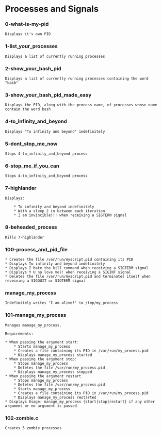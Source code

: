 # Processes and Signals

### 0-what-is-my-pid

	Displays it's own PID

### 1-list_your_processes

	Displays a list of currently running processes

### 2-show_your_bash_pid

	Displays a list of currently running processes containing the word "bash"

### 3-show_your_bash_pid_made_easy

	Displays the PID, along with the process name, of processes whose name contain the word bash

### 4-to_infinity_and_beyond

	Displays "To infinity and beyond" indefinitely

### 5-dont_stop_me_now

	Stops 4-to_infinity_and_beyond process

### 6-stop_me_if_you_can

	Stops 4-to_infinity_and_beyond process


### 7-highlander

	Displays:

		* To infinity and beyond indefinitely
		* With a sleep 2 in between each iteration
		* I am invincible!!! when receiving a SIGTERM signal

### 8-beheaded_process

	Kills 7-highlander

### 100-process_and_pid_file

	* Creates the file /var/run/myscript.pid containing its PID
	* Displays To infinity and beyond indefinitely
	* Displays I hate the kill command when receiving a SIGTERM signal
	* Displays Y U no love me?! when receiving a SIGINT signal
	* Deletes the file /var/run/myscript.pid and terminates itself when receiving a SIGQUIT or SIGTERM signal

### manage_my_process

	Indefinitely writes "I am alive!" to /tmp/my_process

### 101-manage_my_process

	Manages manage_my_process.

	Requirements:

	* When passing the argument start:
		* Starts manage_my_process
		* Creates a file containing its PID in /var/run/my_process.pid
		* Displays manage_my_process started
	* When passing the argument stop:
		* Stops manage_my_process
		* Deletes the file /var/run/my_process.pid
		* Displays manage_my_process stopped
	* When passing the argument restart
		* Stops manage_my_process
		* Deletes the file /var/run/my_process.pid
		* Starts manage_my_process
		* Creates a file containing its PID in /var/run/my_process.pid
		* Displays manage_my_process restarted
	* Displays Usage: manage_my_process {start|stop|restart} if any other argument or no argument is passed

### 102-zombie.c

	Creates 5 zombie processes
